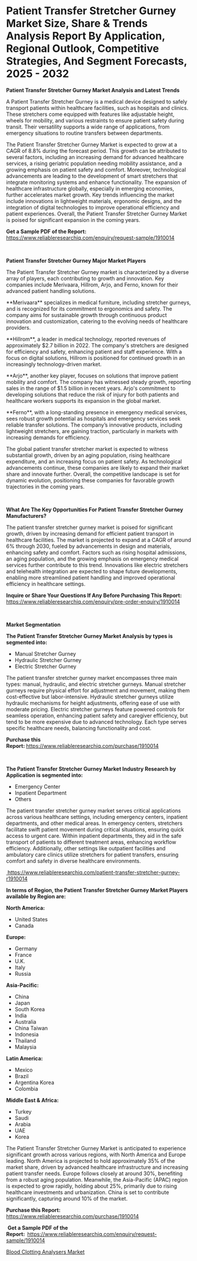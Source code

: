 <p><h1>Patient Transfer Stretcher Gurney Market Size, Share & Trends Analysis Report By Application, Regional Outlook, Competitive Strategies, And Segment Forecasts, 2025 - 2032</h1></p><p><strong>Patient Transfer Stretcher Gurney Market Analysis and Latest Trends</strong></p>
<p><p>A Patient Transfer Stretcher Gurney is a medical device designed to safely transport patients within healthcare facilities, such as hospitals and clinics. These stretchers come equipped with features like adjustable height, wheels for mobility, and various restraints to ensure patient safety during transit. Their versatility supports a wide range of applications, from emergency situations to routine transfers between departments.</p><p>The Patient Transfer Stretcher Gurney Market is expected to grow at a CAGR of 8.8% during the forecast period. This growth can be attributed to several factors, including an increasing demand for advanced healthcare services, a rising geriatric population needing mobility assistance, and a growing emphasis on patient safety and comfort. Moreover, technological advancements are leading to the development of smart stretchers that integrate monitoring systems and enhance functionality. The expansion of healthcare infrastructure globally, especially in emerging economies, further accelerates market growth. Key trends influencing the market include innovations in lightweight materials, ergonomic designs, and the integration of digital technologies to improve operational efficiency and patient experiences. Overall, the Patient Transfer Stretcher Gurney Market is poised for significant expansion in the coming years.</p></p>
<p><strong>Get a Sample PDF of the Report:&nbsp;</strong> <a href="https://www.reliableresearchiq.com/enquiry/request-sample/1910014?utm_campaign=2310&utm_medium=2&utm_source=Github&utm_content=ia&utm_term=05032025&utm_id=patient-transfer-stretcher-gurney">https://www.reliableresearchiq.com/enquiry/request-sample/1910014</a></p>
<p>&nbsp;</p>
<p><strong>Patient Transfer Stretcher Gurney Major Market Players</strong></p>
<p><p>The Patient Transfer Stretcher Gurney market is characterized by a diverse array of players, each contributing to growth and innovation. Key companies include Merivaara, Hillrom, Arjo, and Ferno, known for their advanced patient handling solutions.</p><p>**Merivaara** specializes in medical furniture, including stretcher gurneys, and is recognized for its commitment to ergonomics and safety. The company aims for sustainable growth through continuous product innovation and customization, catering to the evolving needs of healthcare providers.</p><p>**Hillrom**, a leader in medical technology, reported revenues of approximately $2.7 billion in 2022. The company's stretchers are designed for efficiency and safety, enhancing patient and staff experience. With a focus on digital solutions, Hillrom is positioned for continued growth in an increasingly technology-driven market.</p><p>**Arjo**, another key player, focuses on solutions that improve patient mobility and comfort. The company has witnessed steady growth, reporting sales in the range of $1.5 billion in recent years. Arjo's commitment to developing solutions that reduce the risk of injury for both patients and healthcare workers supports its expansion in the global market.</p><p>**Ferno**, with a long-standing presence in emergency medical services, sees robust growth potential as hospitals and emergency services seek reliable transfer solutions. The company’s innovative products, including lightweight stretchers, are gaining traction, particularly in markets with increasing demands for efficiency.</p><p>The global patient transfer stretcher market is expected to witness substantial growth, driven by an aging population, rising healthcare expenditure, and an increasing focus on patient safety. As technological advancements continue, these companies are likely to expand their market share and innovate further. Overall, the competitive landscape is set for dynamic evolution, positioning these companies for favorable growth trajectories in the coming years.</p></p>
<p>&nbsp;</p>
<p><strong>What Are The Key Opportunities For Patient Transfer Stretcher Gurney Manufacturers?</strong></p>
<p><p>The patient transfer stretcher gurney market is poised for significant growth, driven by increasing demand for efficient patient transport in healthcare facilities. The market is projected to expand at a CAGR of around 6% through 2030, fueled by advancements in design and materials, enhancing safety and comfort. Factors such as rising hospital admissions, an aging population, and the growing emphasis on emergency medical services further contribute to this trend. Innovations like electric stretchers and telehealth integration are expected to shape future developments, enabling more streamlined patient handling and improved operational efficiency in healthcare settings.</p></p>
<p><strong>Inquire or Share Your Questions If Any Before Purchasing This Report:</strong> <a href="https://www.reliableresearchiq.com/enquiry/pre-order-enquiry/1910014?utm_campaign=2310&utm_medium=2&utm_source=Github&utm_content=ia&utm_term=05032025&utm_id=patient-transfer-stretcher-gurney">https://www.reliableresearchiq.com/enquiry/pre-order-enquiry/1910014</a></p>
<p>&nbsp;</p>
<p><strong>Market Segmentation</strong></p>
<p><strong>The Patient Transfer Stretcher Gurney Market Analysis by types is segmented into:</strong></p>
<p><ul><li>Manual Stretcher Gurney</li><li>Hydraulic Stretcher Gurney</li><li>Electric Stretcher Gurney</li></ul></p>
<p><p>The patient transfer stretcher gurney market encompasses three main types: manual, hydraulic, and electric stretcher gurneys. Manual stretcher gurneys require physical effort for adjustment and movement, making them cost-effective but labor-intensive. Hydraulic stretcher gurneys utilize hydraulic mechanisms for height adjustments, offering ease of use with moderate pricing. Electric stretcher gurneys feature powered controls for seamless operation, enhancing patient safety and caregiver efficiency, but tend to be more expensive due to advanced technology. Each type serves specific healthcare needs, balancing functionality and cost.</p></p>
<p><strong>Purchase this Report:&nbsp;</strong><a href="https://www.reliableresearchiq.com/purchase/1910014?utm_campaign=2310&utm_medium=2&utm_source=Github&utm_content=ia&utm_term=05032025&utm_id=patient-transfer-stretcher-gurney">https://www.reliableresearchiq.com/purchase/1910014</a></p>
<p>&nbsp;</p>
<p><strong>The Patient Transfer Stretcher Gurney Market Industry Research by Application is segmented into:</strong></p>
<p><ul><li>Emergency Center</li><li>Inpatient Department</li><li>Others</li></ul></p>
<p><p>The patient transfer stretcher gurney market serves critical applications across various healthcare settings, including emergency centers, inpatient departments, and other medical areas. In emergency centers, stretchers facilitate swift patient movement during critical situations, ensuring quick access to urgent care. Within inpatient departments, they aid in the safe transport of patients to different treatment areas, enhancing workflow efficiency. Additionally, other settings like outpatient facilities and ambulatory care clinics utilize stretchers for patient transfers, ensuring comfort and safety in diverse healthcare environments.</p></p>
<p><a href="https://www.reliableresearchiq.com/patient-transfer-stretcher-gurney-r1910014?utm_campaign=2310&utm_medium=2&utm_source=Github&utm_content=ia&utm_term=05032025&utm_id=patient-transfer-stretcher-gurney">&nbsp;https://www.reliableresearchiq.com/patient-transfer-stretcher-gurney-r1910014</a></p>
<p><strong>In terms of Region, the Patient Transfer Stretcher Gurney Market Players available by Region are:</strong></p>
<p>
    <p> <strong> North America: </strong>
        <ul>
            <li>United States</li>
            <li>Canada</li>
        </ul>
        </p> 
    <p> <strong> Europe: </strong>
        <ul>
            <li>Germany</li>
            <li>France</li>
            <li>U.K.</li>
            <li>Italy</li>
            <li>Russia</li>
        </ul>
        </p> 
    <p> <strong> Asia-Pacific: </strong>
        <ul>
            <li>China</li>
            <li>Japan</li>
            <li>South Korea</li>
            <li>India</li>
            <li>Australia</li>
            <li>China Taiwan</li>
            <li>Indonesia</li>
            <li>Thailand</li>
            <li>Malaysia</li>
        </ul>
        </p> 
    <p> <strong> Latin America: </strong>
        <ul>
            <li>Mexico</li>
            <li>Brazil</li>
            <li>Argentina Korea</li>
            <li>Colombia</li>
        </ul>
        </p> 
    <p> <strong> Middle East & Africa: </strong>
        <ul>
            <li>Turkey</li>
            <li>Saudi</li>
            <li>Arabia</li>
            <li>UAE</li>
            <li>Korea</li>
        </ul>
    </p>
    </p>
<p><p>The Patient Transfer Stretcher Gurney Market is anticipated to experience significant growth across various regions, with North America and Europe leading. North America is projected to hold approximately 35% of the market share, driven by advanced healthcare infrastructure and increasing patient transfer needs. Europe follows closely at around 30%, benefiting from a robust aging population. Meanwhile, the Asia-Pacific (APAC) region is expected to grow rapidly, holding about 25%, primarily due to rising healthcare investments and urbanization. China is set to contribute significantly, capturing around 10% of the market.</p></p>
<p><strong>Purchase this Report: </strong><a href="https://www.reliableresearchiq.com/purchase/1910014?utm_campaign=2310&utm_medium=2&utm_source=Github&utm_content=ia&utm_term=05032025&utm_id=patient-transfer-stretcher-gurney">https://www.reliableresearchiq.com/purchase/1910014</a></p>
<p>&nbsp;<strong>Get a Sample PDF of the Report:&nbsp;&nbsp;</strong><a href="https://www.reliableresearchiq.com/enquiry/request-sample/1910014?utm_campaign=2310&utm_medium=2&utm_source=Github&utm_content=ia&utm_term=05032025&utm_id=patient-transfer-stretcher-gurney">https://www.reliableresearchiq.com/enquiry/request-sample/1910014</a></p>
<p><strong></strong></p>
<p><p><a href="https://github.com/edacruz6/Market-Research-Report-List-1/blob/main/blood-clotting-analysers-market.md?utm_campaign=2310&utm_medium=2&utm_source=Github&utm_content=ia&utm_term=05032025&utm_id=patient-transfer-stretcher-gurney">Blood Clotting Analysers Market</a></p></p>